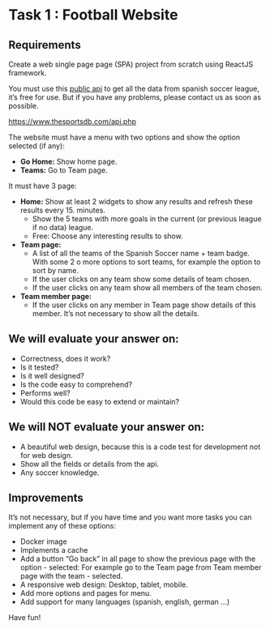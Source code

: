# Task 1 : Football Website

## Requirements

Create a web single page page (SPA) project from scratch using ReactJS framework.

You must use this [public api](https://www.thesportsdb.com/api.php) to get all the data from spanish soccer league, it’s free for use. But if you have any problems, please contact us as soon as possible.

https://www.thesportsdb.com/api.php

The website must have a menu with two options and show the option selected (if any):

-  **Go Home:** Show home page.
-  **Teams:** Go to Team page.

It must have 3 page:

-  **Home:** Show at least 2 widgets to show any results and refresh these results every 15. minutes.
    -  Show the 5 teams with more goals in the current (or previous league if no data) league.
    -  Free: Choose any interesting results to show.
-  **Team page:** 
    -  A list of all the teams of the Spanish Soccer name + team badge. With some 2 o more options to sort teams, for example the option to sort by name.
    -  If the user clicks on any team show some details of team chosen.
    -  If the user clicks on any team show all members of the team chosen.
-  **Team member page:**
    - If the user clicks on any member in Team page show details of this member. It’s not necessary to show all the details.

## We will evaluate your answer on: 

-  Correctness, does it work? 
-  Is it tested? 
-  Is it well designed? 
-  Is the code easy to comprehend? 
-  Performs well? 
-  Would this code be easy to extend or maintain? 

## We will NOT evaluate your answer on:

-  A beautiful web design, because this is a code test for development not for web design.
-  Show all the fields or details from the api.
-  Any soccer knowledge.

## Improvements

It’s not necessary, but if you have time and you want more tasks you can implement any of these options:

-  Docker image
-  Implements a cache
-  Add a button “Go back” in all page to show the previous page with the option - selected: For example go to the Team page from Team member page with the team - selected.
-  A responsive web design: Desktop, tablet, mobile.
-  Add more options and pages for menu.
-  Add support for many languages (spanish, english, german …)


Have fun!
